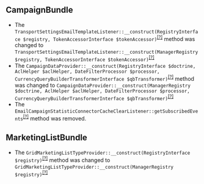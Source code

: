 CampaignBundle
--------------
* The `TransportSettingsEmailTemplateListener::__construct(RegistryInterface $registry, TokenAccessorInterface $tokenAccessor)`<sup>[[?]](https://github.com/oroinc/OroCRMMarketingBundle/tree/4.1.0-rc/src/Oro/Bundle/CampaignBundle/Form/EventListener/TransportSettingsEmailTemplateListener.php#L34 "Oro\Bundle\CampaignBundle\Form\EventListener\TransportSettingsEmailTemplateListener")</sup> method was changed to `TransportSettingsEmailTemplateListener::__construct(ManagerRegistry $registry, TokenAccessorInterface $tokenAccessor)`<sup>[[?]](https://github.com/oroinc/OroCRMMarketingBundle/tree/4.1.0/src/Oro/Bundle/CampaignBundle/Form/EventListener/TransportSettingsEmailTemplateListener.php#L34 "Oro\Bundle\CampaignBundle\Form\EventListener\TransportSettingsEmailTemplateListener")</sup>
* The `CampaignDataProvider::__construct(RegistryInterface $doctrine, AclHelper $aclHelper, DateFilterProcessor $processor, CurrencyQueryBuilderTransformerInterface $qbTransformer)`<sup>[[?]](https://github.com/oroinc/OroCRMMarketingBundle/tree/4.1.0-rc/src/Oro/Bundle/CampaignBundle/Dashboard/CampaignDataProvider.php#L35 "Oro\Bundle\CampaignBundle\Dashboard\CampaignDataProvider")</sup> method was changed to `CampaignDataProvider::__construct(ManagerRegistry $doctrine, AclHelper $aclHelper, DateFilterProcessor $processor, CurrencyQueryBuilderTransformerInterface $qbTransformer)`<sup>[[?]](https://github.com/oroinc/OroCRMMarketingBundle/tree/4.1.0/src/Oro/Bundle/CampaignBundle/Dashboard/CampaignDataProvider.php#L35 "Oro\Bundle\CampaignBundle\Dashboard\CampaignDataProvider")</sup>
* The `EmailCampaignStatisticConnectorCacheClearListener::getSubscribedEvents`<sup>[[?]](https://github.com/oroinc/OroCRMMarketingBundle/tree/4.1.0-rc/src/Oro/Bundle/CampaignBundle/EventListener/EmailCampaignStatisticConnectorCacheClearListener.php#L31 "Oro\Bundle\CampaignBundle\EventListener\EmailCampaignStatisticConnectorCacheClearListener::getSubscribedEvents")</sup> method was removed.

MarketingListBundle
-------------------
* The `GridMarketingListTypeProvider::__construct(RegistryInterface $registry)`<sup>[[?]](https://github.com/oroinc/OroCRMMarketingBundle/tree/4.1.0-rc/src/Oro/Bundle/MarketingListBundle/Datagrid/GridMarketingListTypeProvider.php#L20 "Oro\Bundle\MarketingListBundle\Datagrid\GridMarketingListTypeProvider")</sup> method was changed to `GridMarketingListTypeProvider::__construct(ManagerRegistry $registry)`<sup>[[?]](https://github.com/oroinc/OroCRMMarketingBundle/tree/4.1.0/src/Oro/Bundle/MarketingListBundle/Datagrid/GridMarketingListTypeProvider.php#L20 "Oro\Bundle\MarketingListBundle\Datagrid\GridMarketingListTypeProvider")</sup>

